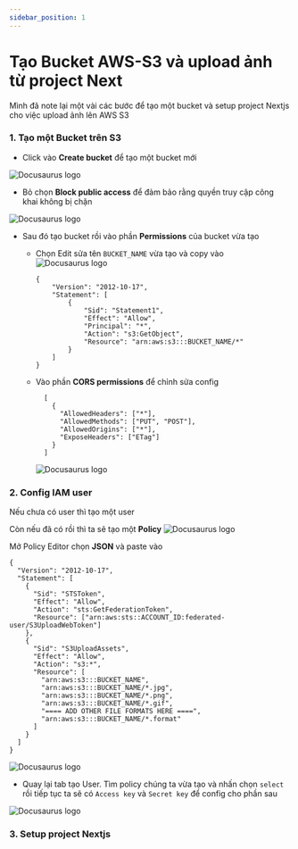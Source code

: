 ```yaml
---
sidebar_position: 1
---
```


# Tạo Bucket AWS-S3 và upload ảnh từ project Next
Mình đã note lại một vài các bước để tạo một bucket và setup project Nextjs cho việc upload ảnh lên AWS S3



### 1. Tạo một Bucket trên S3

- Click vào **Create bucket** để tạo một bucket mới

![Docusaurus logo](/img/bucket-setup1.PNG)

- Bỏ chọn **Block public access** để đảm bảo rằng quyền truy cập công khai không bị chặn

![Docusaurus logo](/img/bucket-setup2.PNG)

- Sau đó tạo bucket rồi vào phần **Permissions** của bucket vừa tạo

  - Chọn Edit sửa tên ``BUCKET_NAME`` vừa tạo và copy vào
  ![Docusaurus logo](/img/bucket-setup3.PNG)
    ```
    {
        "Version": "2012-10-17",
        "Statement": [
            {
                "Sid": "Statement1",
                "Effect": "Allow",
                "Principal": "*",
                "Action": "s3:GetObject",
                "Resource": "arn:aws:s3:::BUCKET_NAME/*"
            }
        ]
    }
    ```
  - Vào phần **CORS permissions** để chỉnh sửa config

    ```
      [
        {
          "AllowedHeaders": ["*"],
          "AllowedMethods": ["PUT", "POST"],
          "AllowedOrigins": ["*"],
          "ExposeHeaders": ["ETag"]
        }
      ]
    ```
    ![Docusaurus logo](/img/bucket-setup4.PNG)

### 2. Config IAM user

  Nếu chưa có user thì tạo một user

  Còn nếu đã có rồi thì ta sẽ tạo một **Policy**
  ![Docusaurus logo](/img/bucket-setup5.PNG)

  Mở Policy Editor chọn **JSON** và paste vào

  ```
  {
    "Version": "2012-10-17",
    "Statement": [
      {
        "Sid": "STSToken",
        "Effect": "Allow",
        "Action": "sts:GetFederationToken",
        "Resource": ["arn:aws:sts::ACCOUNT_ID:federated-user/S3UploadWebToken"]
      },
      {
        "Sid": "S3UploadAssets",
        "Effect": "Allow",
        "Action": "s3:*",
        "Resource": [
          "arn:aws:s3:::BUCKET_NAME",
          "arn:aws:s3:::BUCKET_NAME/*.jpg",
          "arn:aws:s3:::BUCKET_NAME/*.png",
          "arn:aws:s3:::BUCKET_NAME/*.gif",
          "==== ADD OTHER FILE FORMATS HERE ====",
          "arn:aws:s3:::BUCKET_NAME/*.format"
        ]
      }
    ]
  }
  ```

  ![Docusaurus logo](/img/bucket-setup6.PNG)


  - Quay lại tab tạo User. Tìm policy chúng ta vừa tạo và nhấn chọn ``select`` rồi tiếp tục
  ta sẽ có ``Access key`` và ``Secret key`` để config cho phần sau

  ![Docusaurus logo](/img/bucket-setup7.PNG)

### 3. Setup project Nextjs


